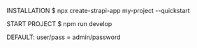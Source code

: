 INSTALLATION
$ npx create-strapi-app my-project --quickstart

START PROJECT
$ npm run develop

DEFAULT: user/pass = admin/password

